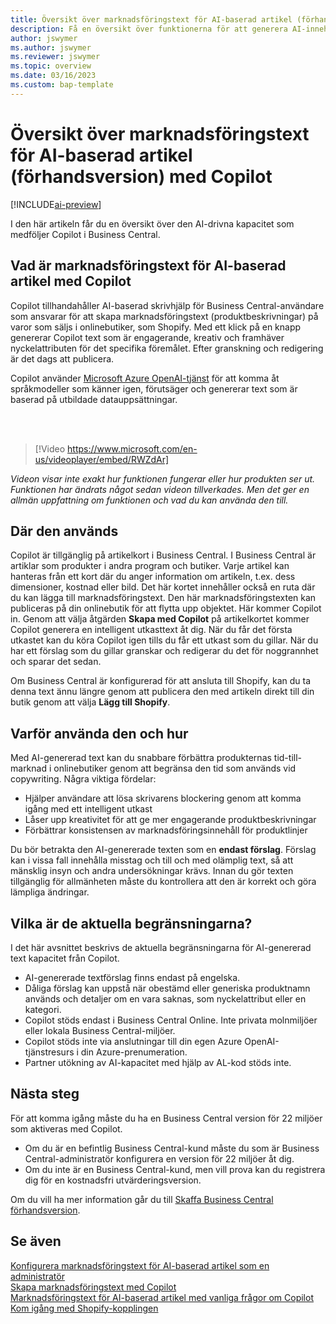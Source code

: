 ```yaml
---
title: Översikt över marknadsföringstext för AI-baserad artikel (förhandsversion) med Copilot
description: Få en översikt över funktionerna för att generera AI-innehåll i Business Central
author: jswymer
ms.author: jswymer
ms.reviewer: jswymer
ms.topic: overview
ms.date: 03/16/2023
ms.custom: bap-template
---
```

# <a name="overview-of-ai-powered-item-marketing-text-preview-with-copilot"></a><a name="overview-of-ai-powered-item-marketing-text-preview-with-copilot"></a><a name="overview-of-ai-powered-item-marketing-text-preview-with-copilot"></a>Översikt över marknadsföringstext för AI-baserad artikel (förhandsversion) med Copilot

[!INCLUDE[ai-preview](includes/ai-preview.md)]

I den här artikeln får du en översikt över den AI-drivna kapacitet som medföljer Copilot i Business Central.

## <a name="what-is-ai-powered-item-marketing-text-with-copilot"></a><a name="what-is-ai-powered-item-marketing-text-with-copilot"></a><a name="what-is-ai-powered-item-marketing-text-with-copilot"></a>Vad är marknadsföringstext för AI-baserad artikel med Copilot

Copilot tillhandahåller AI-baserad skrivhjälp för Business Central-användare som ansvarar för att skapa marknadsföringstext (produktbeskrivningar) på varor som säljs i onlinebutiker, som Shopify. Med ett klick på en knapp genererar Copilot text som är engagerande, kreativ och framhäver nyckelattributen för det specifika föremålet. Efter granskning och redigering är det dags att publicera.

Copilot använder [Microsoft Azure OpenAI-tjänst](/azure/cognitive-services/openai/overview) för att komma åt språkmodeller som känner igen, förutsäger och genererar text som är baserad på utbildade datauppsättningar.

<br><br>  

> [!Video https://www.microsoft.com/en-us/videoplayer/embed/RWZdAr]

*Videon visar inte exakt hur funktionen fungerar eller hur produkten ser ut. Funktionen har ändrats något sedan videon tillverkades. Men det ger en allmän uppfattning om funktionen och vad du kan använda den till.*
  
## <a name="where-its-used"></a><a name="where-its-used"></a><a name="where-its-used"></a>Där den används

Copilot är tillgänglig på artikelkort i Business Central. I Business Central är artiklar som produkter i andra program och butiker. Varje artikel kan hanteras från ett kort där du anger information om artikeln, t.ex. dess dimensioner, kostnad eller bild. Det här kortet innehåller också en ruta där du kan lägga till marknadsföringstext. Den här marknadsföringstexten kan publiceras på din onlinebutik för att flytta upp objektet. Här kommer Copilot in. Genom att välja åtgärden **Skapa med Copilot** på artikelkortet kommer Copilot generera en intelligent utkasttext åt dig. När du får det första utkastet kan du köra Copilot igen tills du får ett utkast som du gillar. När du har ett förslag som du gillar granskar och redigerar du det för noggrannhet och sparar det sedan.

Om Business Central är konfigurerad för att ansluta till Shopify, kan du ta denna text ännu längre genom att publicera den med artikeln direkt till din butik genom att välja **Lägg till Shopify**.

## <a name="why-and-how-to-use-it"></a><a name="why-and-how-to-use-it"></a><a name="why-and-how-to-use-it"></a>Varför använda den och hur

Med AI-genererad text kan du snabbare förbättra produkternas tid-till-marknad i onlinebutiker genom att begränsa den tid som används vid copywriting. Några viktiga fördelar:

- Hjälper användare att lösa skrivarens blockering genom att komma igång med ett intelligent utkast
- Låser upp kreativitet för att ge mer engagerande produktbeskrivningar
- Förbättrar konsistensen av marknadsföringsinnehåll för produktlinjer

Du bör betrakta den AI-genererade texten som en **endast förslag**. Förslag kan i vissa fall innehålla misstag och till och med olämplig text, så att mänsklig insyn och andra undersökningar krävs. Innan du gör texten tillgänglig för allmänheten måste du kontrollera att den är korrekt och göra lämpliga ändringar.

## <a name="current-limitations"></a><a name="current-limitations"></a><a name="current-limitations"></a>Vilka är de aktuella begränsningarna?

I det här avsnittet beskrivs de aktuella begränsningarna för AI-genererad text kapacitet från Copilot.

- AI-genererade textförslag finns endast på engelska.
- Dåliga förslag kan uppstå när obestämd eller generiska produktnamn används och detaljer om en vara saknas, som nyckelattribut eller en kategori.
- Copilot stöds endast i Business Central Online. Inte privata molnmiljöer eller lokala Business Central-miljöer.
- Copilot stöds inte via anslutningar till din egen Azure OpenAI-tjänstresurs i din Azure-prenumeration.
- Partner utökning av AI-kapacitet med hjälp av AL-kod stöds inte.

## <a name="next-steps"></a><a name="next-steps"></a><a name="next-steps"></a>Nästa steg

För att komma igång måste du ha en Business Central version för 22 miljöer som aktiveras med Copilot.

- Om du är en befintlig Business Central-kund måste du som är Business Central-administratör konfigurera en version för 22 miljöer åt dig.
- Om du inte är en Business Central-kund, men vill prova kan du registrera dig för en kostnadsfri utvärderingsversion.

Om du vill ha mer information går du till [Skaffa Business Central förhandsversion](ai-preview-getstarted.md).  

## <a name="see-also"></a><a name="see-also"></a><a name="see-also"></a>Se även

[Konfigurera marknadsföringstext för AI-baserad artikel som en administratör](enable-ai.md)  
[Skapa marknadsföringstext med Copilot](item-marketing-text.md)  
[Marknadsföringstext för AI-baserad artikel med vanliga frågor om Copilot](ai-faq.md)  
[Kom igång med Shopify-kopplingen](shopify/get-started.md)  
